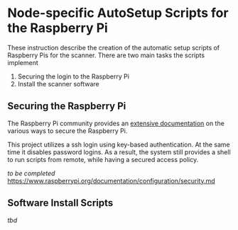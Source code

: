 # Node-specific AutoSetup Scripts for the Raspberry Pi

These instruction describe the creation of the automatic setup scripts of Raspberry Pis for the scanner. There are two main tasks the scripts implement

1. Securing the login to the Raspberry Pi
1. Install the scanner software

## Securing the Raspberry Pi

The Raspberry Pi community provides an [extensive documentation](https://www.raspberrypi.org/documentation/configuration/security.md) on the various ways to secure the Raspberry Pi. 

This project utilizes a ssh login using key-based authentication. At the same time it disables password logins. As a result, the system still provides a shell to run scripts from remote, while having a secured access policy. 

*to be completed* 
https://www.raspberrypi.org/documentation/configuration/security.md

## Software Install Scripts

*tbd*